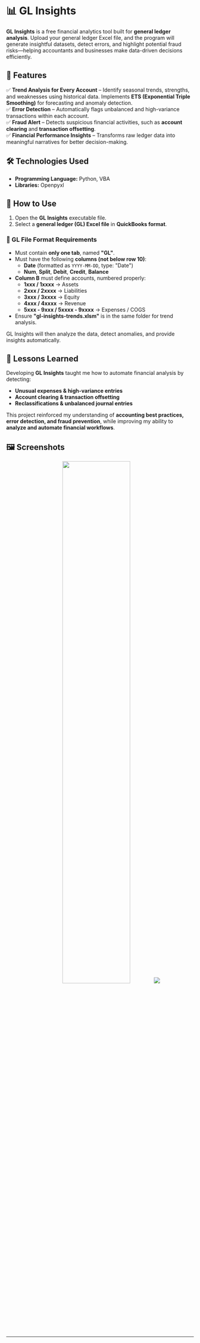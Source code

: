 # 📊 GL Insights  

**GL Insights** is a free financial analytics tool built for **general ledger analysis**. Upload your general ledger Excel file, and the program will generate insightful datasets, detect errors, and highlight potential fraud risks—helping accountants and businesses make data-driven decisions efficiently.  

## 🎯 Features  
✅ **Trend Analysis for Every Account** – Identify seasonal trends, strengths, and weaknesses using historical data. Implements **ETS (Exponential Triple Smoothing)** for forecasting and anomaly detection.  
✅ **Error Detection** – Automatically flags unbalanced and high-variance transactions within each account.  
✅ **Fraud Alert** – Detects suspicious financial activities, such as **account clearing** and **transaction offsetting**.  
✅ **Financial Performance Insights** – Transforms raw ledger data into meaningful narratives for better decision-making.  

## 🛠️ Technologies Used  
- **Programming Language:** Python, VBA
- **Libraries:** Openpyxl

## 📖 How to Use  
1. Open the **GL Insights** executable file.  
2. Select a **general ledger (GL) Excel file** in **QuickBooks format**.  

### 📂 GL File Format Requirements  
- Must contain **only one tab**, named **"GL"**.  
- Must have the following **columns (not below row 10)**:  
  - **Date** (formatted as `YYYY-MM-DD`, type: "Date")  
  - **Num**, **Split**, **Debit**, **Credit**, **Balance**  
- **Column B** must define accounts, numbered properly:  
  - **1xxx / 1xxxx** → Assets  
  - **2xxx / 2xxxx** → Liabilities  
  - **3xxx / 3xxxx** → Equity  
  - **4xxx / 4xxxx** → Revenue  
  - **5xxx - 9xxx / 5xxxx - 9xxxx** → Expenses / COGS  
- Ensure **"gl-insights-trends.xlsm"** is in the same folder for trend analysis.  

GL Insights will then analyze the data, detect anomalies, and provide insights automatically. 

## 🚀 Lessons Learned  
Developing **GL Insights** taught me how to automate financial analysis by detecting:  
- **Unusual expenses & high-variance entries**  
- **Account clearing & transaction offsetting**  
- **Reclassifications & unbalanced journal entries**  

This project reinforced my understanding of **accounting best practices, error detection, and fraud prevention**, while improving my ability to **analyze and automate financial workflows**.  

## 🖼️ Screenshots  
<p align="center">
  <img src="https://github.com/user-attachments/assets/1c115c1e-a018-4268-813a-6f9d8b01a65a" width="60%" />
  <img src="https://github.com/user-attachments/assets/8e6e47ba-6fae-4106-b0be-b4f73997b1a4"/>
</p>

---
